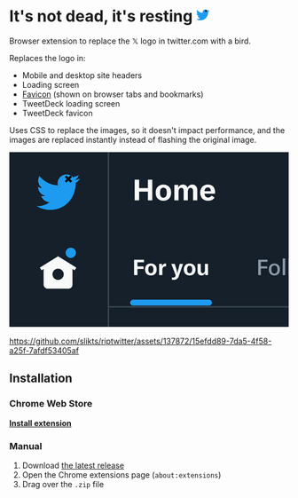 <h1>It's not dead, it's resting <img src="./icons/logo.svg" width="24" alt="" /></h1>

Browser extension to replace the 𝕏 logo in twitter.com with a bird.

Replaces the logo in:

- Mobile and desktop site headers
- Loading screen
- [Favicon] (shown on browser tabs and bookmarks)
- TweetDeck loading screen
- TweetDeck favicon

Uses CSS to replace the images, so it doesn't impact performance, and the images are replaced instantly instead of flashing the original image.

[favicon]: https://en.wikipedia.org/wiki/Favicon

![screenshot](./screenshot.jpg)

https://github.com/slikts/riptwitter/assets/137872/15efdd89-7da5-4f58-a25f-7afdf53405af

## Installation

### Chrome Web Store

**[Install extension](https://chrome.google.com/webstore/detail/its-not-dead-its-resting/abnjpdhhoenohiapacohdimllndhfpah)**

### Manual

1. Download [the latest release](https://github.com/slikts/riptwitter/releases)
2. Open the Chrome extensions page (`about:extensions`)
3. Drag over the `.zip` file
